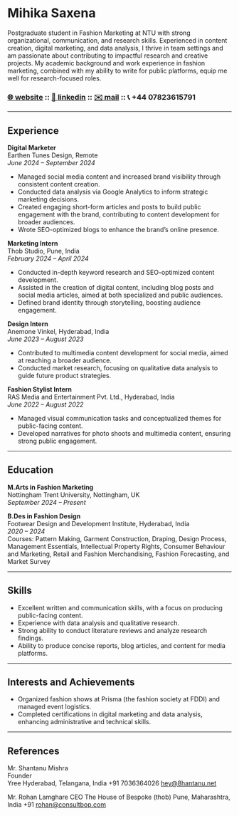 # **Mihika Saxena** 

Postgraduate student in Fashion Marketing at NTU with strong organizational, communication, and research skills. Experienced in content creation, digital marketing, and data analysis, I thrive in team settings and am passionate about contributing to impactful research and creative projects. My academic background and work experience in fashion marketing, combined with my ability to write for public platforms, equip me well for research-focused roles. 

### [🌐 website](https://mihikas.com/) :: [💼 linkedin](https://www.linkedin.com/in/mihikas) :: [✉️ mail](mailto:hello@mihikas.com) :: 📞 +44 07823615791

---

## **Experience**

**Digital Marketer**  
Earthen Tunes Design, Remote  
_June 2024 – September 2024_  
- Managed social media content and increased brand visibility through consistent content creation.
- Conducted data analysis via Google Analytics to inform strategic marketing decisions.
- Created engaging short-form articles and posts to build public engagement with the brand, contributing to content development for broader audiences.
- Wrote SEO-optimized blogs to enhance the brand’s online presence.  

**Marketing Intern**  
Thob Studio, Pune, India  
_February 2024 – April 2024_  
- Conducted in-depth keyword research and SEO-optimized content development.
- Assisted in the creation of digital content, including blog posts and social media articles, aimed at both specialized and public audiences.
- Defined brand identity through storytelling, boosting audience engagement.

**Design Intern**  
Anemone Vinkel, Hyderabad, India  
_June 2023 – August 2023_  
- Contributed to multimedia content development for social media, aimed at reaching a broader audience.
- Conducted market research, focusing on qualitative data analysis to guide future product strategies.

**Fashion Stylist Intern**  
RAS Media and Entertainment Pvt. Ltd., Hyderabad, India  
_June 2022 – August 2022_  
- Managed visual communication tasks and conceptualized themes for public-facing content.
- Developed narratives for photo shoots and multimedia content, ensuring strong public engagement.

---

## **Education**

**M.Arts in Fashion Marketing**  
Nottingham Trent University, Nottingham, UK  
_September 2024 – Present_  

**B.Des in Fashion Design**  
Footwear Design and Development Institute, Hyderabad, India  
_2020 – 2024_  
Courses: Pattern Making, Garment Construction, Draping, Design Process, Management Essentials, Intellectual Property Rights, Consumer Behaviour and Marketing, Retail and Fashion Merchandising, Fashion Forecasting, and Market Survey

---

## **Skills**  
- Excellent written and communication skills, with a focus on producing public-facing content.
- Experience with data analysis and qualitative research.
- Strong ability to conduct literature reviews and analyze research findings.
- Ability to produce concise reports, blog articles, and content for media platforms.

---

## **Interests and Achievements**  
- Organized fashion shows at Prisma (the fashion society at FDDI) and managed event logistics.  
- Completed certifications in digital marketing and data analysis, enhancing administrative and technical skills.  

---

## **References**  
Mr. Shantanu Mishra                                          
Founder                                       
Yree
Hyderabad, Telangana, India
+91 7036364026
hey@8hantanu.net

Mr. Rohan Lamghare
CEO
The House of Bespoke (thob)
Pune, Maharashtra, India
+91 
rohan@consultbop.com
